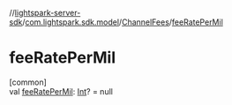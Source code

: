 //[lightspark-server-sdk](../../../index.md)/[com.lightspark.sdk.model](../index.md)/[ChannelFees](index.md)/[feeRatePerMil](fee-rate-per-mil.md)

# feeRatePerMil

[common]\
val [feeRatePerMil](fee-rate-per-mil.md): [Int](https://kotlinlang.org/api/latest/jvm/stdlib/kotlin/-int/index.html)? = null

